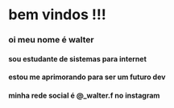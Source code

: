# bem vindos !!!
### oi meu nome é walter
#### sou estudante de sistemas para internet
#### estou me aprimorando para ser um futuro dev
#### minha rede social é @_walter.f no instagram


<!---
Tinhow/Tinhow is a ✨ special ✨ repository because its `README.md` (this file) appears on your GitHub profile.
You can click the Preview link to take a look at your changes.
--->
